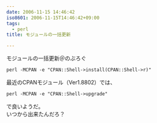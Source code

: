 ```yaml
---
date: 2006-11-15 14:46:42
iso8601: 2006-11-15T14:46:42+09:00
tags:
  - perl
title: モジュールの一括更新

---
```


<div class="entry-body">
                                 <p>モジュールの一括更新＠のぶろぐ</p>

```default
perl -MCPAN -e "CPAN::Shell->install(CPAN::Shell->r)"
```

<p>最近のCPANモジュール（Ver1.8802）では、</p>

```default
perl -MCPAN -e "CPAN::Shell->upgrade"
```

<p>で良いようだ。<br />
いつから出来たんだろ？</p>
                              </div>
    	